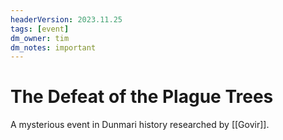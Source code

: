 ```yaml
---
headerVersion: 2023.11.25
tags: [event]
dm_owner: tim
dm_notes: important
---
```

# The Defeat of the Plague Trees

A mysterious event in Dunmari history researched by [[Govir]]. 

